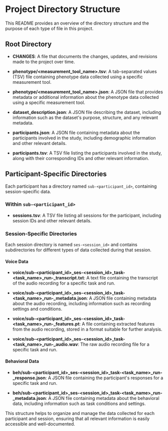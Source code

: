 # Project Directory Structure

This README provides an overview of the directory structure and the purpose of each type of file in this project.

## Root Directory

- **CHANGES**: A file that documents the changes, updates, and revisions made to the project over time.

- **phenotype/<measurement_tool_name>.tsv**: A tab-separated values (TSV) file containing phenotype data collected using a specific measurement tool.

- **phenotype/<measurement_tool_name>.json**: A JSON file that provides metadata or additional information about the phenotype data collected using a specific measurement tool.

- **dataset_description.json**: A JSON file describing the dataset, including information such as the dataset's purpose, structure, and any relevant metadata.

- **participants.json**: A JSON file containing metadata about the participants involved in the study, including demographic information and other relevant details.

- **participants.tsv**: A TSV file listing the participants involved in the study, along with their corresponding IDs and other relevant information.

## Participant-Specific Directories

Each participant has a directory named `sub-<participant_id>`, containing session-specific data.

### Within `sub-<participant_id>`

- **sessions.tsv**: A TSV file listing all sessions for the participant, including session IDs and other relevant details.

### Session-Specific Directories

Each session directory is named `ses-<session_id>` and contains subdirectories for different types of data collected during that session.

#### Voice Data

- **voice/sub-<participant_id>_ses-<session_id>_task-<task_name>_run-<index>_transcript.txt**: A text file containing the transcript of the audio recording for a specific task and run.

- **voice/sub-<participant_id>_ses-<session_id>_task-<task_name>_run-<index>_metadata.json**: A JSON file containing metadata about the audio recording, including information such as recording settings and conditions.

- **voice/sub-<participant_id>_ses-<session_id>_task-<task_name>_run-<index>_features.pt**: A file containing extracted features from the audio recording, stored in a format suitable for further analysis.

- **voice/sub-<participant_id>_ses-<session_id>_task-<task_name>_run-<index>_audio.wav**: The raw audio recording file for a specific task and run.

#### Behavioral Data

- **beh/sub-<participant_id>_ses-<session_id>_task-<task_name>_run-<index>_response.json**: A JSON file containing the participant's responses for a specific task and run.

- **beh/sub-<participant_id>_ses-<session_id>_task-<task_name>_run-<index>_metadata.json**: A JSON file containing metadata about the behavioral data, including information such as task conditions and settings.

This structure helps to organize and manage the data collected for each participant and session, ensuring that all relevant information is easily accessible and well-documented.

